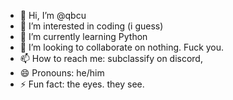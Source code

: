 - 👋 Hi, I’m @qbcu
- 👀 I’m interested in coding (i guess)
- 🌱 I’m currently learning Python
- 💞️ I’m looking to collaborate on nothing. Fuck you.
- 📫 How to reach me: subclassify on discord, 
- 😄 Pronouns: he/him
- ⚡ Fun fact: the eyes. they see.
